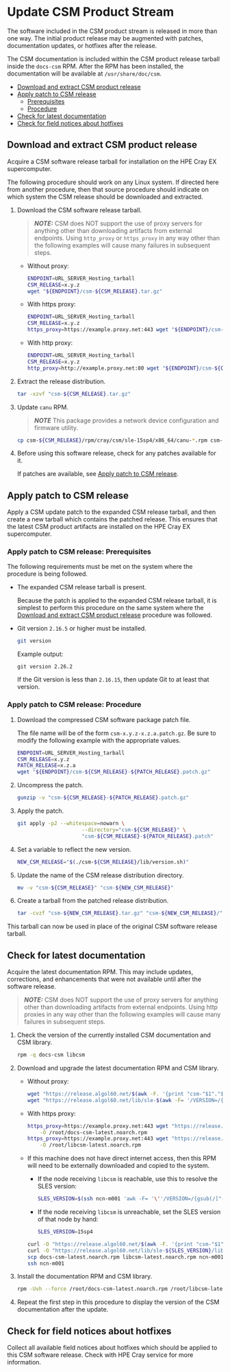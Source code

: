 # Update CSM Product Stream

The software included in the CSM product stream is released in more than one way. The initial product release may be augmented with patches, documentation updates, or
hotfixes after the release.

The CSM documentation is included within the CSM product release tarball inside the `docs-csm` RPM.
After the RPM has been installed, the documentation will be available at `/usr/share/doc/csm`.

- [Download and extract CSM product release](#download-and-extract-csm-product-release)
- [Apply patch to CSM release](#apply-patch-to-csm-release)
  - [Prerequisites](#apply-patch-to-csm-release-prerequisites)
  - [Procedure](#apply-patch-to-csm-release-procedure)
- [Check for latest documentation](#check-for-latest-documentation)
- [Check for field notices about hotfixes](#check-for-field-notices-about-hotfixes)

## Download and extract CSM product release

Acquire a CSM software release tarball for installation on the HPE Cray EX supercomputer.

The following procedure should work on any Linux system. If directed here from another procedure, then that source procedure should indicate on which system the CSM release should
be downloaded and extracted.

1. Download the CSM software release tarball.

   > ***NOTE:*** CSM does NOT support the use of proxy servers for anything other than downloading artifacts from external endpoints.
Using `http_proxy` or `https_proxy` in any way other than the following examples will cause many failures in subsequent steps.

   - Without proxy:

     ```bash
     ENDPOINT=URL_SERVER_Hosting_tarball
     CSM_RELEASE=x.y.z
     wget "${ENDPOINT}/csm-${CSM_RELEASE}.tar.gz"
     ```

   - With https proxy:

     ```bash
     ENDPOINT=URL_SERVER_Hosting_tarball
     CSM_RELEASE=x.y.z
     https_proxy=https://example.proxy.net:443 wget "${ENDPOINT}/csm-${CSM_RELEASE}.tar.gz"
     ```

   - With http proxy:

     ```bash
     ENDPOINT=URL_SERVER_Hosting_tarball
     CSM_RELEASE=x.y.z
     http_proxy=http://example.proxy.net:80 wget "${ENDPOINT}/csm-${CSM_RELEASE}.tar.gz"
     ```

1. Extract the release distribution.

   ```bash
   tar -xzvf "csm-${CSM_RELEASE}.tar.gz"
   ```

1. Update `canu` RPM.

   > ***NOTE*** This package provides a network device configuration and firmware utility.

   ```bash
   cp csm-${CSM_RELEASE}/rpm/cray/csm/sle-15sp4/x86_64/canu-*.rpm csm-${CSM_RELEASE}/rpm/cray/csm/sle-15sp3/x86_64
   ```

1. Before using this software release, check for any patches available for it.

   If patches are available, see [Apply patch to CSM release](#apply-patch-to-csm-release).

## Apply patch to CSM release

Apply a CSM update patch to the expanded CSM release tarball, and then create a new tarball which contains the patched release.
This ensures that the latest CSM product artifacts are installed on the HPE Cray EX supercomputer.

### Apply patch to CSM release: Prerequisites

The following requirements must be met on the system where the procedure is being followed.

- The expanded CSM release tarball is present.

   Because the patch is applied to the expanded CSM release tarball, it is simplest to perform this
   procedure on the same system where the [Download and extract CSM product release](#download-and-extract-csm-product-release)
   procedure was followed.

- Git version `2.16.5` or higher must be installed.

   ```bash
   git version
   ```

   Example output:

   ```text
   git version 2.26.2
   ```

   If the Git version is less than `2.16.15`, then update Git to at least that version.

### Apply patch to CSM release: Procedure

1. Download the compressed CSM software package patch file.

   The file name will be of the form `csm-x.y.z-x.z.a.patch.gz`.
   Be sure to modify the following example with the appropriate values.

   ```bash
   ENDPOINT=URL_SERVER_Hosting_tarball
   CSM_RELEASE=x.y.z
   PATCH_RELEASE=x.z.a
   wget "${ENDPOINT}/csm-${CSM_RELEASE}-${PATCH_RELEASE}.patch.gz"
   ```

1. Uncompress the patch.

   ```bash
   gunzip -v "csm-${CSM_RELEASE}-${PATCH_RELEASE}.patch.gz"
   ```

1. Apply the patch.

   ```bash
   git apply -p2 --whitespace=nowarn \
                        --directory="csm-${CSM_RELEASE}" \
                        "csm-${CSM_RELEASE}-${PATCH_RELEASE}.patch"
   ```

1. Set a variable to reflect the new version.

   ```bash
   NEW_CSM_RELEASE="$(./csm-${CSM_RELEASE}/lib/version.sh)"
   ```

1. Update the name of the CSM release distribution directory.

   ```bash
   mv -v "csm-${CSM_RELEASE}" "csm-${NEW_CSM_RELEASE}"
   ```

1. Create a tarball from the patched release distribution.

   ```bash
   tar -cvzf "csm-${NEW_CSM_RELEASE}.tar.gz" "csm-${NEW_CSM_RELEASE}/"
   ```

This tarball can now be used in place of the original CSM software release tarball.

## Check for latest documentation

Acquire the latest documentation RPM. This may include updates, corrections, and enhancements that were not available until after the software release.

> ***NOTE:*** CSM does NOT support the use of proxy servers for anything other than downloading artifacts from external endpoints. Using http proxies in any way other than the following examples will cause many failures in subsequent steps.

1. Check the version of the currently installed CSM documentation and CSM library.

   ```bash
   rpm -q docs-csm libcsm
   ```

1. Download and upgrade the latest documentation RPM and CSM library.

    - Without proxy:

        ```bash
        wget "https://release.algol60.net/$(awk -F. '{print "csm-"$1"."$2}' <<< ${CSM_RELEASE})/docs-csm/docs-csm-latest.noarch.rpm" -O /root/docs-csm-latest.noarch.rpm
        wget "https://release.algol60.net/lib/sle-$(awk -F= '/VERSION=/{gsub(/["-]/, "") ; print tolower($NF)}' /etc/os-release)/libcsm-latest.noarch.rpm" -O libcsm-latest.noarch.rpm 
        ```

    - With https proxy:

        ```bash
        https_proxy=https://example.proxy.net:443 wget "https://release.algol60.net/$(awk -F. '{print "csm-"$1"."$2}' <<< ${CSM_RELEASE})/docs-csm/docs-csm-latest.noarch.rpm" \
            -O /root/docs-csm-latest.noarch.rpm
        https_proxy=https://example.proxy.net:443 wget "https://release.algol60.net/lib/sle-$(awk -F= '/VERSION=/{gsub(/["-]/, "") ; print tolower($NF)}' /etc/os-release)/libcsm-latest.noarch.rpm" \
            -O /root/libcsm-latest.noarch.rpm
        ```

    - If this machine does not have direct internet access, then this RPM will need to be externally downloaded and
      copied to the system.

        - If the node receiving `libcsm` is reachable, use this to resolve the SLES version:

            ```bash
            SLES_VERSION=$(ssh ncn-m001 'awk -F= '\''/VERSION=/{gsub(/["-]/, "") ; print tolower($NF)}'\'' /etc/os-release')
            ```

        - If the node receiving `libcsm` is unreachable, set the SLES version of that node by hand:

            ```bash
            SLES_VERSION=15sp4
            ```

        ```bash
        curl -O "https://release.algol60.net/$(awk -F. '{print "csm-"$1"."$2}' <<< ${CSM_RELEASE})/docs-csm/docs-csm-latest.noarch.rpm"
        curl -O "https://release.algol60.net/lib/sle-${SLES_VERSION}/libcsm-latest.noarch.rpm"
        scp docs-csm-latest.noarch.rpm libcsm-latest.noarch.rpm ncn-m001:/root
        ssh ncn-m001
        ```

1. Install the documentation RPM and CSM library.

   ```bash
   rpm -Uvh --force /root/docs-csm-latest.noarch.rpm /root/libcsm-latest.noarch.rpm
   ```

1. Repeat the first step in this procedure to display the version of the CSM documentation after the update.

## Check for field notices about hotfixes

Collect all available field notices about hotfixes which should be applied to this CSM software release. Check with HPE Cray service for more information.
